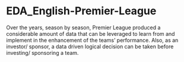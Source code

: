 # EDA_English-Premier-League
Over the years, season by season, Premier League produced a considerable amount of data that can be leveraged to learn from and implement in the enhancement of the teams’ performance. Also, as an investor/ sponsor, a data driven logical decision can be taken before investing/ sponsoring a team.
